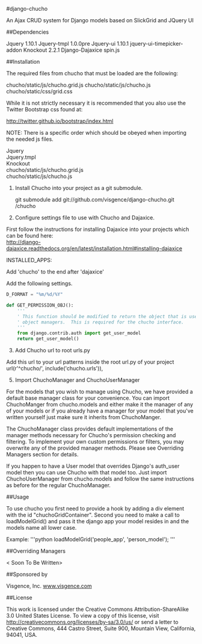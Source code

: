 #django-chucho

An Ajax CRUD system for Django models based on SlickGrid and JQuery UI


##Dependencies

Jquery 1.10.1
Jquery-tmpl 1.0.0pre
Jquery-ui 1.10.1
jquery-ui-timepicker-addon
Knockout 2.2.1
Django-Dajaxice
spin.js


##Installation

The required files from chucho that must be loaded are the following:

chucho/static/js/chucho.grid.js
chucho/static/js/chucho.js
chucho/static/css/grid.css

While it is not strictly necessary it is recommended that you also use the Twitter Bootstrap css found at:

http://twitter.github.io/bootstrap/index.html

NOTE: There is a specific order which should be obeyed when importing the needed js files.

Jquery  
Jquery.tmpl  
Knockout  
chucho/static/js/chucho.grid.js  
chucho/static/js/chucho.js  

1) Install Chucho into your project as a git submodule.

    git submodule add git://github.com/visgence/django-chucho.git <your project root>/chucho

2) Configure settings file to use with Chucho and Dajaxice.
  
First follow the instructions for installing Dajaxice into your projects which can be found here:  
http://django-dajaxice.readthedocs.org/en/latest/installation.html#installing-dajaxice

INSTALLED_APPS:
    
Add 'chucho' to the end after 'dajaxice'

Add the following settings.
    
```python
D_FORMAT = "%m/%d/%Y"

def GET_PERMISSION_OBJ(): 
    '''
    ' This function should be modified to return the object that is used to verify permissions in the
    ' object managers.  This is required for the chucho interface.
    '''
    from django.contrib.auth import get_user_model
    return get_user_model()
```

3) Add Chucho url to root urls.py

Add this url to your url patterns inside the root url.py of your project
url(r'^chucho/', include('chucho.urls')),


5) Import ChuchoManager and ChuchoUserManager

For the models that you wish to manage using Chucho, we have provided a default base manager class for your convenience.
You can import ChuchoManger from chucho.models and either make it the manager of any of your models or if you already have a
manager for your model that you've written yourself just make sure it inherits from ChuchoManger.

The ChuchoManager class provides default implementations of the manager methods necessary for Chucho's permission checking
and filtering.  To implement your own custom permissions or filters, you may overwrite any of the provided manager methods.
Please see Overriding Managers section for details.

If you happen to have a User model that overrides Django's auth_user model then you can use Chucho with that model too.
Just import ChuchoUserManager from chucho.models and follow the same instructions as before for the regular ChuchoManager.


##Usage

To use chucho you first need to provide a hook by adding a div element with the id "chuchoGridContainer".
Second you need to make a call to loadModelGrid() and pass it the django app your model resides in and the models name 
all lower case.

Example:
    '''python
    loadModelGrid('people_app', 'person_model'); 
    '''

##Overriding Managers

< Soon To Be Written>


##Sponsored by
    
Visgence, Inc. 
www.visgence.com


##License

This work is licensed under the Creative Commons Attribution-ShareAlike 3.0 United States License. To view a copy of 
this license, visit http://creativecommons.org/licenses/by-sa/3.0/us/ or send a letter to Creative Commons, 444 Castro 
Street, Suite 900, Mountain View, California, 94041, USA.


